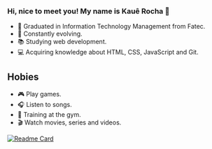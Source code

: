 ### Hi, nice to meet you! My name is Kauê Rocha 👋

- 🔭 Graduated in Information Technology Management from Fatec.
- 🚀 Constantly evolving.
- 📚 Studying web development.
- 💻 Acquiring knowledge about HTML, CSS, JavaScript and Git.

## Hobies

- 🎮 Play games.
- 🎧 Listen to songs.
- 💪 Training at the gym.
- 🎬 Watch movies, series and videos.

[![Readme Card](https://github-readme-stats.vercel.app/api/top-langs/?username=KaueRochaVieira&layout=compact)](https://github.com/anuraghazra/github-readme-stats)
